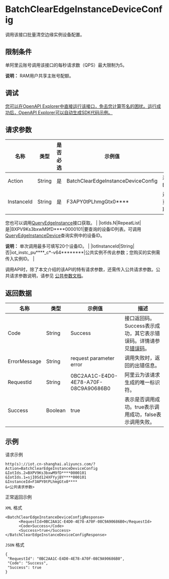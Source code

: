 # BatchClearEdgeInstanceDeviceConfig

调用该接口批量清空边缘实例设备配置。

## 限制条件

单阿里云账号调用该接口的每秒请求数（QPS）最大限制为5。

**说明：** RAM用户共享主账号配额。

## 调试

[您可以在OpenAPI Explorer中直接运行该接口，免去您计算签名的困扰。运行成功后，OpenAPI Explorer可以自动生成SDK代码示例。](https://api.aliyun.com/#product=Iot&api=BatchClearEdgeInstanceDeviceConfig&type=RPC&version=2018-01-20)

## 请求参数

|名称|类型|是否必选|示例值|描述|
|--|--|----|---|--|
|Action|String|是|BatchClearEdgeInstanceDeviceConfig|系统规定参数。取值：BatchClearEdgeInstanceDeviceConfig。 |
|InstanceId|String|是|F3APY0tPLhmgGtx0\*\*\*\*|边缘实例ID。在[边缘计算控制台](https://iot.console.aliyun.com/le/instance/list)的**边缘实例**页面中，鼠标悬浮在目标边缘实例名称上获取ID。

 您也可以调用[QueryEdgeInstance](~~135214~~)接口获取。 |
|IotIds.N|RepeatList|是|BXPV9Ks3bxwM9fD\*\*\*\*0000101|要查询的设备ID列表。可调用[QueryEdgeInstanceDevice](~~135261~~)查询实例中的设备ID。

 **说明：** 单次调用最多可填写20个设备ID。 |
|IotInstanceId|String|否|iot\_instc\_pu\*\*\*\*\_c\*-v64\*\*\*\*\*\*\*\*|公共实例不传此参数；您购买的实例需传入实例ID。 |

调用API时，除了本文介绍的该API的特有请求参数，还需传入公共请求参数。公共请求参数说明，请参见 [公共参数文档](~~30561~~)。

## 返回数据

|名称|类型|示例值|描述|
|--|--|---|--|
|Code|String|Success|接口返回码。Success表示成功，其它表示错误码。详情请参见[错误码](~~135200~~)。 |
|ErrorMessage|String|request parameter error|调用失败时，返回的出错信息。 |
|RequestId|String|0BC2AA1C-E4D0-4E78-A70F-08C9A90686B0|阿里云为该请求生成的唯一标识符。 |
|Success|Boolean|true|表示是否调用成功。true表示调用成功，false表示调用失败。 |

## 示例

请求示例

```
http(s)://iot.cn-shanghai.aliyuncs.com/?Action=BatchClearEdgeInstanceDeviceConfig
&IotIds.2=BXPV9Ks3bxwM9fD****0000101
&IotIds.1=sjI0Sd124XFYyjBY****000101
&InstanceId=F3APY0tPLhmgGtx0****
&<公共请求参数>
```

正常返回示例

`XML` 格式

```
<BatchClearEdgeInstanceDeviceConfigResponse>
      <RequestId>0BC2AA1C-E4D0-4E78-A70F-08C9A90686B0</RequestId>
      <Code>Success</Code>
      <Success>true</Success>
</BatchClearEdgeInstanceDeviceConfigResponse>
```

`JSON` 格式

```
{
 "RequestId": "0BC2AA1C-E4D0-4E78-A70F-08C9A90686B0",
 "Code": "Success",
 "Success": true
}
```

